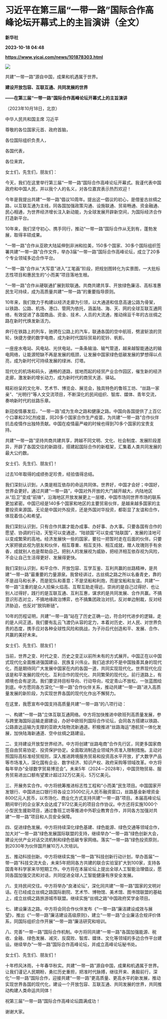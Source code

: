 # 习近平在第三届“一带一路”国际合作高峰论坛开幕式上的主旨演讲（全文）
**新华社**

**2023-10-18 04:48**

**https://www.yicai.com/news/101878303.html**

![](https://imgcdn.yicai.com/uppics/slides/2023/10/1c23a47e26367b02b70f0c7c607e018d.jpg)

共建“一带一路”源自中国，成果和机遇属于世界。

**建设开放包容、互联互通、共同发展的世界**

**——在第三届“一带一路”国际合作高峰论坛开幕式上的主旨演讲**

（2023年10月18日，北京）

中华人民共和国主席 习近平

尊敬的各位国家元首、政府首脑，

各位国际组织负责人，

各国代表，

各位来宾，

女士们，先生们，朋友们：

今天，我们在这里举行第三届“一带一路”国际合作高峰论坛开幕式。我谨代表中国政府和中国人民，并以我个人的名义，对各位嘉宾表示热烈欢迎！

今年是我提出共建“一带一路”倡议10周年。提出这一倡议的初心，是借鉴古丝绸之路，以互联互通为主线，同各国加强政策沟通、设施联通、贸易畅通、资金融通、民心相通，为世界经济增长注入新动能，为全球发展开辟新空间，为国际经济合作打造新平台。

10年来，我们坚守初心、携手同行，推动“一带一路”国际合作从无到有，蓬勃发展，取得丰硕成果。

“一带一路”合作从亚欧大陆延伸到非洲和拉美，150多个国家、30多个国际组织签署共建“一带一路”合作文件，举办3届“一带一路”国际合作高峰论坛，成立了20多个专业领域多边合作平台。

“一带一路”合作从“大写意”进入“工笔画”阶段，把规划图转化为实景图，一大批标志性项目和惠民生的“小而美”项目落地生根。

“一带一路”合作从硬联通扩展到软联通。共商共建共享、开放绿色廉洁、高标准惠民生可持续，成为高质量共建“一带一路”的重要指导原则。

10年来，我们致力于构建以经济走廊为引领，以大通道和信息高速公路为骨架，以铁路、公路、机场、港口、管网为依托，涵盖陆、海、天、网的全球互联互通网络，有效促进了各国商品、资金、技术、人员的大流通，推动绵亘千年的古丝绸之路在新时代焕发新活力。

奔行在铁路上的列车，驰骋在公路上的汽车，联通各国的空中航班，劈波斩浪的货轮，快捷方便的数字电商，成为新时代国际贸易的驼铃、帆影。

一座座水电站、风电站、光伏电站，一条条输油、输气管道，越来越智能通达的输电网络，让能源短缺不再是发展的瓶颈，让发展中国家绿色低碳发展的梦想得以点亮，成为新时代可持续发展的绿洲、灯塔。

现代化的机场和码头，通畅的道路，拔地而起的经贸产业合作园区，催生新的经济走廊，激发新的增长动力，成为新时代的商贸大道、驿站。

精彩纷呈的文化年、艺术节、博览会、展览会，独具特色的鲁班工坊、“丝路一家亲”、“光明行”等人文交流项目，不断深化的民间组织、智库、媒体、青年交流，奏响新时代的丝路乐章。

新冠疫情暴发后，“一带一路”成为生命之路和健康之路。中国向各国提供了上百亿个口罩和23亿剂疫苗，同20多个国家合作生产疫苗，为共建“一带一路”合作伙伴抗击疫情作出独特贡献。中国在疫情最严峻的时候也得到70多个国家的宝贵支持。

共建“一带一路”坚持共商共建共享，跨越不同文明、文化、社会制度、发展阶段差异，开辟了各国交往的新路径，搭建起国际合作的新框架，汇集着人类共同发展的最大公约数。

女士们、先生们、朋友们！

过去10年取得的成绩弥足珍贵，经验值得总结。

我们深刻认识到，人类是相互依存的命运共同体。世界好，中国才会好；中国好，世界会更好。通过共建“一带一路”，中国对外开放的大门越开越大，内陆地区从“后卫”变成“前锋”，沿海地区开放发展更上一层楼，中国市场同世界市场的联系更加紧密。中国已经是140多个国家和地区的主要贸易伙伴，是越来越多国家的主要投资来源国。无论是中国对外投资，还是外国对华投资，都彰显了友谊和合作，体现着信心和希望。

我们深刻认识到，只有合作共赢才能办成事、办好事、办大事。只要各国有合作的愿望、协调的行动，天堑可以变通途，“陆锁国”可以变成“陆联国”，发展的洼地可以变成繁荣的高地。经济发展快一些的国家，要拉一把暂时走在后面的伙伴。只要大家把彼此视为朋友和伙伴，相互尊重、相互支持、相互成就，赠人玫瑰则手有余香，成就别人也是帮助自己。把别人的发展视为威胁，把经济相互依存视为风险，不会让自己生活得更好、发展得更快。

我们深刻认识到，和平合作、开放包容、互学互鉴、互利共赢的丝路精神，是共建“一带一路”最重要的力量源泉。我曾经讲过，古丝绸之路之所以名垂青史，靠的不是战马和长矛，而是驼队和善意；不是坚船和利炮，而是宝船和友谊。共建“一带一路”注重的是众人拾柴火焰高、互帮互助走得远，崇尚的是自己过得好、也让别人过得好，践行的是互联互通、互利互惠，谋求的是共同发展、合作共赢。不搞意识形态对立，不搞地缘政治博弈，也不搞集团政治对抗，反对单边制裁，反对经济胁迫，也反对“脱钩断链”。

10年的历程证明，共建“一带一路”站在了历史正确一边，符合时代进步的逻辑，走的是人间正道。我们要有乱云飞渡仍从容的定力，本着对历史、对人民、对世界负责的态度，携手应对各种全球性风险和挑战，为子孙后代创造和平、发展、合作、共赢的美好未来。

女士们、先生们、朋友们！

当前，世界之变、时代之变、历史之变正以前所未有的方式展开。中国正在以中国式现代化全面推进强国建设、民族复兴伟业。我们追求的不是中国独善其身的现代化，而是期待同广大发展中国家在内的各国一道，共同实现现代化。世界现代化应该是和平发展的现代化、互利合作的现代化、共同繁荣的现代化。前行道路上，有顺境也会有逆流。我们要坚持目标导向、行动导向，咬定青山不放松，一张蓝图绘到底。中方愿同各方深化“一带一路”合作伙伴关系，推动共建“一带一路”进入高质量发展的新阶段，为实现世界各国的现代化作出不懈努力。

在这里，我愿宣布中国支持高质量共建“一带一路”的八项行动：

一、构建“一带一路”立体互联互通网络。中方将加快推进中欧班列高质量发展，参与跨里海国际运输走廊建设，办好中欧班列国际合作论坛，会同各方搭建以铁路、公路直达运输为支撑的亚欧大陆物流新通道。积极推进“丝路海运”港航贸一体化发展，加快陆海新通道、空中丝绸之路建设。

二、支持建设开放型世界经济。中方将创建“丝路电商”合作先行区，同更多国家商签自由贸易协定、投资保护协定。全面取消制造业领域外资准入限制措施。主动对照国际高标准经贸规则，深入推进跨境服务贸易和投资高水平开放，扩大数字产品等市场准入，深化国有企业、数字经济、知识产权、政府采购等领域改革。中方将每年举办“全球数字贸易博览会”。未来5年（2024－2028年），中国货物贸易、服务贸易进出口额有望累计超过32万亿美元、5万亿美元。

三、开展务实合作。中方将统筹推进标志性工程和“小而美”民生项目。中国国家开发银行、中国进出口银行将各设立3500亿元人民币融资窗口，丝路基金新增资金800亿元人民币，以市场化、商业化方式支持共建“一带一路”项目。本届高峰论坛期间举行的企业家大会达成了972亿美元的项目合作协议。中方还将实施1000个小型民生援助项目，通过鲁班工坊等推进中外职业教育合作，并同各方加强对共建“一带一路”项目和人员安全保障。

四、促进绿色发展。中方将持续深化绿色基建、绿色能源、绿色交通等领域合作，加大对“一带一路”绿色发展国际联盟的支持，继续举办“一带一路”绿色创新大会，建设光伏产业对话交流机制和绿色低碳专家网络。落实“一带一路”绿色投资原则，到2030年为伙伴国开展10万人次培训。

五、推动科技创新。中方将继续实施“一带一路”科技创新行动计划，举办首届“一带一路”科技交流大会，未来5年把同各方共建的联合实验室扩大到100家，支持各国青年科学家来华短期工作。中方将在本届论坛上提出全球人工智能治理倡议，愿同各国加强交流和对话，共同促进全球人工智能健康有序安全发展。

六、支持民间交往。中方将举办“良渚论坛”，深化同共建“一带一路”国家的文明对话。在已经成立丝绸之路国际剧院、艺术节、博物馆、美术馆、图书馆联盟的基础上，成立丝绸之路旅游城市联盟。继续实施“丝绸之路”中国政府奖学金项目。

七、建设廉洁之路。中方将会同合作伙伴发布《“一带一路”廉洁建设成效与展望》，推出《“一带一路”廉洁建设高级原则》，建立“一带一路”企业廉洁合规评价体系，同国际组织合作开展“一带一路”廉洁研究和培训。

八、完善“一带一路”国际合作机制。中方将同共建“一带一路”各国加强能源、税收、金融、绿色发展、减灾、反腐败、智库、媒体、文化等领域的多边合作平台建设。继续举办“一带一路”国际合作高峰论坛，并成立高峰论坛秘书处。

女士们、先生们、朋友们！

十年栉风沐雨，十年春华秋实。共建“一带一路”源自中国，成果和机遇属于世界。让我们谨记人民期盼，勇扛历史重担，把准时代脉搏，继往开来、勇毅前行，深化“一带一路”国际合作，迎接共建“一带一路”更高质量、更高水平的新发展，推动实现世界各国的现代化，建设一个开放包容、互联互通、共同发展的世界，共同推动构建人类命运共同体！

祝第三届“一带一路”国际合作高峰论坛圆满成功！

谢谢大家。